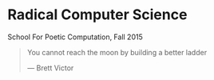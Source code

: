 # Radical Computer Science

School For Poetic Computation, Fall 2015

> You cannot reach the moon
> by building a better ladder
> 
> — Brett Victor
